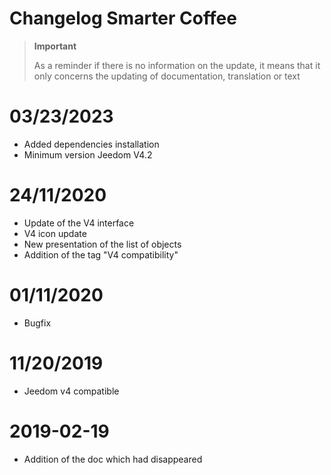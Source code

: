 # Changelog Smarter Coffee

>**Important**
>
>As a reminder if there is no information on the update, it means that it only concerns the updating of documentation, translation or text

# 03/23/2023

- Added dependencies installation
- Minimum version Jeedom V4.2

# 24/11/2020

- Update of the V4 interface
- V4 icon update
- New presentation of the list of objects
- Addition of the tag "V4 compatibility"

# 01/11/2020

- Bugfix

# 11/20/2019

- Jeedom v4 compatible

# 2019-02-19

- Addition of the doc which had disappeared
